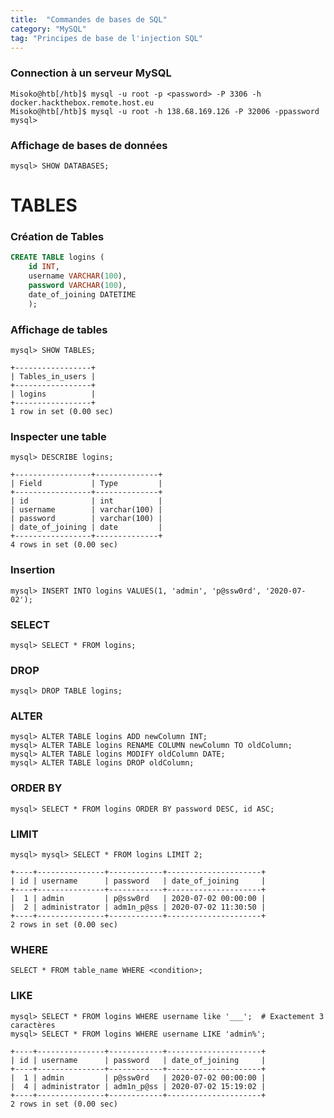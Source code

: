 ```yaml
---
title:  "Commandes de bases de SQL"
category: "MySQL"
tag: "Principes de base de l'injection SQL"
---
```


### Connection à un serveur MySQL

```console
Misoko@htb[/htb]$ mysql -u root -p <password> -P 3306 -h docker.hackthebox.remote.host.eu 
Misoko@htb[/htb]$ mysql -u root -h 138.68.169.126 -P 32006 -ppassword
mysql> 
```

### Affichage de bases de données

```console
mysql> SHOW DATABASES;
```

# TABLES

### Création de Tables

```sql
CREATE TABLE logins (
    id INT,
    username VARCHAR(100),
    password VARCHAR(100),
    date_of_joining DATETIME
    );

```

### Affichage de tables

```console
mysql> SHOW TABLES;

+-----------------+
| Tables_in_users |
+-----------------+
| logins          |
+-----------------+
1 row in set (0.00 sec)
```

### Inspecter une table

```console
mysql> DESCRIBE logins;

+-----------------+--------------+
| Field           | Type         |
+-----------------+--------------+
| id              | int          |
| username        | varchar(100) |
| password        | varchar(100) |
| date_of_joining | date         |
+-----------------+--------------+
4 rows in set (0.00 sec)
```

### Insertion 

```console
mysql> INSERT INTO logins VALUES(1, 'admin', 'p@ssw0rd', '2020-07-02');
```

### SELECT 

```console
mysql> SELECT * FROM logins;
```

### DROP 

```console
mysql> DROP TABLE logins;
```

### ALTER 

```console
mysql> ALTER TABLE logins ADD newColumn INT;
mysql> ALTER TABLE logins RENAME COLUMN newColumn TO oldColumn;
mysql> ALTER TABLE logins MODIFY oldColumn DATE;
mysql> ALTER TABLE logins DROP oldColumn;
```

### ORDER BY 

```console
mysql> SELECT * FROM logins ORDER BY password DESC, id ASC;
```


### LIMIT 

```console
mysql> mysql> SELECT * FROM logins LIMIT 2;

+----+---------------+------------+---------------------+
| id | username      | password   | date_of_joining     |
+----+---------------+------------+---------------------+
|  1 | admin         | p@ssw0rd   | 2020-07-02 00:00:00 |
|  2 | administrator | adm1n_p@ss | 2020-07-02 11:30:50 |
+----+---------------+------------+---------------------+
2 rows in set (0.00 sec)
```


### WHERE 

```console
SELECT * FROM table_name WHERE <condition>;
```


### LIKE 

```console
mysql> SELECT * FROM logins WHERE username like '___';  # Exactement 3 caractères
mysql> SELECT * FROM logins WHERE username LIKE 'admin%';

+----+---------------+------------+---------------------+
| id | username      | password   | date_of_joining     |
+----+---------------+------------+---------------------+
|  1 | admin         | p@ssw0rd   | 2020-07-02 00:00:00 |
|  4 | administrator | adm1n_p@ss | 2020-07-02 15:19:02 |
+----+---------------+------------+---------------------+
2 rows in set (0.00 sec)
```



